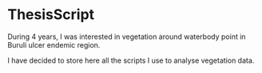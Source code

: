 # ThesisScript
During 4 years, I was interested in vegetation around waterbody point in Buruli ulcer endemic region.

I have decided to store here all the scripts I use to analyse vegetation data.
 
